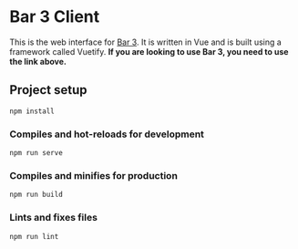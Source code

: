 # Bar 3 Client

This is the web interface for [Bar 3](https://github.com/bsnk-dev/bar3-server). It is written in Vue and is built using a framework called Vuetify.
**If you are looking to use Bar 3, you need to use the link above.**

## Project setup
```
npm install
```

### Compiles and hot-reloads for development
```
npm run serve
```

### Compiles and minifies for production
```
npm run build
```

### Lints and fixes files
```
npm run lint
```
